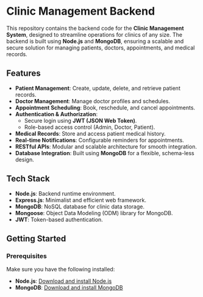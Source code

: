 # Clinic Management Backend

This repository contains the backend code for the **Clinic Management System**, designed to streamline operations for clinics of any size. The backend is built using **Node.js** and **MongoDB**, ensuring a scalable and secure solution for managing patients, doctors, appointments, and medical records.

## Features

- **Patient Management**: Create, update, delete, and retrieve patient records.
- **Doctor Management**: Manage doctor profiles and schedules.
- **Appointment Scheduling**: Book, reschedule, and cancel appointments.
- **Authentication & Authorization**:
  - Secure login using **JWT (JSON Web Token)**.
  - Role-based access control (Admin, Doctor, Patient).
- **Medical Records**: Store and access patient medical history.
- **Real-time Notifications**: Configurable reminders for appointments.
- **RESTful APIs**: Modular and scalable architecture for smooth integration.
- **Database Integration**: Built using **MongoDB** for a flexible, schema-less design.

## Tech Stack

- **Node.js**: Backend runtime environment.
- **Express.js**: Minimalist and efficient web framework.
- **MongoDB**: NoSQL database for clinic data storage.
- **Mongoose**: Object Data Modeling (ODM) library for MongoDB.
- **JWT**: Token-based authentication.

## Getting Started

### Prerequisites

Make sure you have the following installed:
- **Node.js**: [Download and install Node.js](https://nodejs.org/)
- **MongoDB**: [Download and install MongoDB](https://www.mongodb.com/try/download/community)

